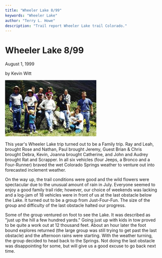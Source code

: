 ```yaml
---
title: "Wheeler Lake 8/99"
keywords: "Wheeler Lake"
author: "Terry L. Howe"
description: "Trail report Wheeler Lake trail Colorado."
---
```


# Wheeler Lake 8/99

August 1, 1999

by Kevin Witt

![Wheeler crew](wl9908.jpg)

This year's Wheeler Lake trip turned out to be a Family trip.  Ray and Leah,
brought Rose and Nathan, Paul brought Jeremy, Guest Brian & Chris brought
Debra, Kevin, Joanna brought Catherine, and John and Audrey brought Rat and
Scrapper.  In all six vehicles (four Jeeps, a Bronco and a Four-Runner)
braved the wet Colorado Springs weather to venture out into forecasted
inclement weather.

On the way up, the trail conditions were good and the wild flowers were
spectacular due to the unusual amount of rain in July.  Everyone seemed to
enjoy a good family trail ride; however, our choice of weekends was lacking
and a log-jam of 18 vehicles were in front of us at the last obstacle below
the Lake.  It turned out to be a group from Just-Four-Fun.  The size of the
group and difficulty of the last obstacle halted our progress.

Some of the group ventured on foot to see the Lake.  It was described as
"just up the hill a few hundred yards."  Going just up with kids in tow
proved to be quite a work out at 12 thousand feet.  About an hour later the
foot bound explores returned (the large group was still trying to get past
the last obstacle) and the afternoon rains were starting.  With the weather
turning, the group decided to head back to the Springs.  Not doing the last
obstacle was disappointing for some, but will give us a good excuse to go
back next time.